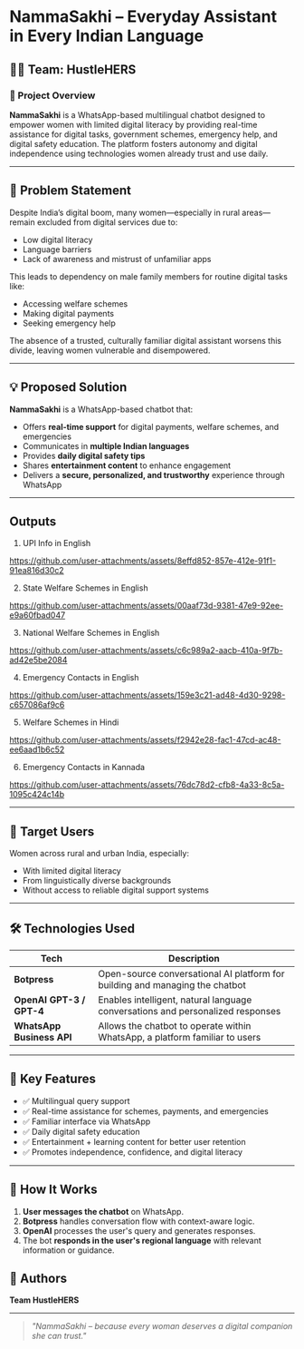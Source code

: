 # NammaSakhi – Everyday Assistant in Every Indian Language

## 👩‍💻 Team: HustleHERS

### 🚀 Project Overview

**NammaSakhi** is a WhatsApp-based multilingual chatbot designed to empower women with limited digital literacy by providing real-time assistance for digital tasks, government schemes, emergency help, and digital safety education. The platform fosters autonomy and digital independence using technologies women already trust and use daily.

---

## 🧠 Problem Statement

Despite India’s digital boom, many women—especially in rural areas—remain excluded from digital services due to:
- Low digital literacy
- Language barriers
- Lack of awareness and mistrust of unfamiliar apps

This leads to dependency on male family members for routine digital tasks like:
- Accessing welfare schemes
- Making digital payments
- Seeking emergency help

The absence of a trusted, culturally familiar digital assistant worsens this divide, leaving women vulnerable and disempowered.

---

## 💡 Proposed Solution

**NammaSakhi** is a WhatsApp-based chatbot that:
- Offers **real-time support** for digital payments, welfare schemes, and emergencies
- Communicates in **multiple Indian languages**
- Provides **daily digital safety tips**
- Shares **entertainment content** to enhance engagement
- Delivers a **secure, personalized, and trustworthy** experience through WhatsApp

---

## Outputs

1. UPI Info in English

https://github.com/user-attachments/assets/8effd852-857e-412e-91f1-91ea816d30c2

2. State Welfare Schemes in English

https://github.com/user-attachments/assets/00aaf73d-9381-47e9-92ee-e9a60fbad047

3. National Welfare Schemes in English

https://github.com/user-attachments/assets/c6c989a2-aacb-410a-9f7b-ad42e5be2084

4. Emergency Contacts in English

https://github.com/user-attachments/assets/159e3c21-ad48-4d30-9298-c657086af9c6

5. Welfare Schemes in Hindi

https://github.com/user-attachments/assets/f2942e28-fac1-47cd-ac48-ee6aad1b6c52

6. Emergency Contacts in Kannada

https://github.com/user-attachments/assets/76dc78d2-cfb8-4a33-8c5a-1095c424c14b

---

## 👥 Target Users

Women across rural and urban India, especially:
- With limited digital literacy
- From linguistically diverse backgrounds
- Without access to reliable digital support systems

---

## 🛠️ Technologies Used

| Tech | Description |
|------|-------------|
| **Botpress** | Open-source conversational AI platform for building and managing the chatbot |
| **OpenAI GPT-3 / GPT-4** | Enables intelligent, natural language conversations and personalized responses |
| **WhatsApp Business API** | Allows the chatbot to operate within WhatsApp, a platform familiar to users |

---

## 🌟 Key Features

- ✅ Multilingual query support
- ✅ Real-time assistance for schemes, payments, and emergencies
- ✅ Familiar interface via WhatsApp
- ✅ Daily digital safety education
- ✅ Entertainment + learning content for better user retention
- ✅ Promotes independence, confidence, and digital literacy

---
## 📲 How It Works

1. **User messages the chatbot** on WhatsApp.
2. **Botpress** handles conversation flow with context-aware logic.
3. **OpenAI** processes the user's query and generates responses.
4. The bot **responds in the user's regional language** with relevant information or guidance.

## 📧 Authors

**Team HustleHERS**  

---

> _"NammaSakhi – because every woman deserves a digital companion she can trust."_
